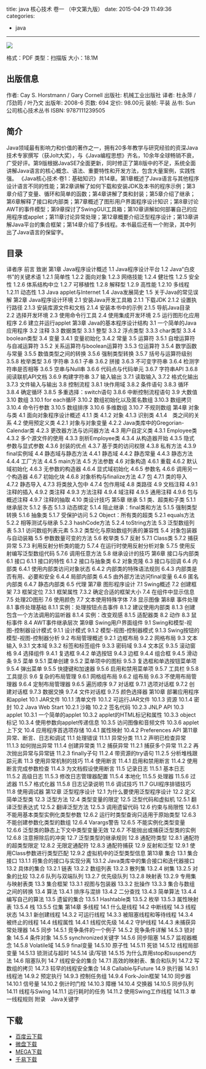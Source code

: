title: java 核心技术 卷一 （中文第九版）
date: 2015-04-29 11:49:36
categories:
  - java
---

![](http://img3.douban.com/lpic/s27123141.jpg)

格式：PDF
类型：扫描版
大小：18.1M

<!--more-->

## 出版信息 ##

作者: Cay S. Horstmann / Gary Cornell 
出版社: 机械工业出版社
译者: 杜永萍 / 邝劲筠 / 叶乃文 
出版年: 2008-6
页数: 694
定价: 98.00元
装帧: 平装
丛书: Sun公司核心技术丛书
ISBN: 9787111239505

## 简介 ##

Java领域最有影响力和价值的著作之一，拥有20多年教学与研究经验的资深Java技术专家撰写（获Jolt大奖），与《Java编程思想》齐名，10余年全球畅销不衰，广受好评。第9版根据JavaSE7全面更新，同时修正了第8版中的不足，系统全面讲解Java语言的核心概念、语法、重要特性和开发方法，包含大量案例，实践性强。
《Java核心技术·卷1：基础知识》共14章。第1章概述了Java语言与其他程序设计语言不同的性能；第2章讲解了如何下载和安装JDK及本书的程序示例；第3章介绍了变量、循环和简单的函数；第4章讲解了类和封装；第5章介绍了继承；第6章解释了接口和内部类；第7章概述了图形用户界面程序设计知识；第8章讨论AWT的事件模型；第9章探讨了SwingGUI工具箱；第10章讲解如何部署自己的应用程序或applet；第11章讨论异常处理；第12章概要介绍泛型程序设计；第13章讲解Java平台的集合框架；第14章介绍了多线程。本书最后还有一个附录，其中列出了Java语言的保留字。

## 目录 ##

译者序
前言
致谢
第1章 Java程序设计概述
1.1 Java程序设计平台
1.2 Java“白皮书”的关键术语
1.2.1 简单性
1.2.2 面向对象
1.2.3 网络技能
1.2.4 健壮性
1.2.5 安全性
1.2.6 体系结构中立
1.2.7 可移植性
1.2.8 解释型
1.2.9 高性能
1.2.10 多线程
1.2.11 动态性
1.3 Java applet与Internet
1.4 Java发展简史
1.5 关于Java的常见误解
第2章 Java程序设计环境
2.1 安装Java开发工具箱
2.1.1 下载JDK
2.1.2 设置执行路径
2.1.3 安装库源文件和文档
2.1.4 安装本书中的示例
2.1.5 导航Java目录
2.2 选择开发环境
2.3 使用命令行工具
2.4 使用集成开发环境
2.5 运行图形化应用程序
2.6 建立并运行applet
第3章 Java的基本程序设计结构
3.1 一个简单的Java应用程序
3.2 注释
3.3 数据类型
3.3.1 整型
3.3.2 浮点类型
3.3.3 char类型
3.3.4 boolean类型
3.4 变量
3.4.1 变量初始化
3.4.2 常量
3.5 运算符
3.5.1 自增运算符与自减运算符
3.5.2 关系运算符与boolean运算符
3.5.3 位运算符
3.5.4 数学函数与常量
3.5.5 数值类型之间的转换
3.5.6 强制类型转换
3.5.7 括号与运算符级别
3.5.8 枚举类型
3.6 字符串
3.6.1 子串
3.6.2 拼接
3.6.3 不可变字符串
3.6.4 检测字符串是否相等
3.6.5 空串与Null串
3.6.6 代码点与代码单元
3.6.7 字符串API
3.6.8 阅读联机API文档
3.6.9 构建字符串
3.7 输入输出
3.7.1 读取输入
3.7.2 格式化输出
3.7.3 文件输入与输出
3.8 控制流程
3.8.1 块作用域
3.8.2 条件语句
3.8.3 循环
3.8.4 确定循环
3.8.5 多重选择：switch语句
3.8.6 中断控制流程语句
3.9 大数值
3.10 数组
3.10.1 for each循环
3.10.2 数组初始化以及匿名数组
3.10.3 数组拷贝
3.10.4 命令行参数
3.10.5 数组排序
3.10.6 多维数组
3.10.7 不规则数组
第4章 对象与类
4.1 面向对象程序设计概述
4.1.1 类
4.1.2 对象
4.1.3 识别类
4.1.4　类之间的关系
4.2 使用预定义类
4.2.1 对象与对象变量
4.2.2 Java类库中的Gregorian-Calendar类
4.2.3 更改器方法与访问器方法
4.3 用户自定义类
4.3.1 Employee类
4.3.2 多个源文件的使用
4.3.3 剖析Employee类
4.3.4 从构造器开始
4.3.5 隐式参数与显式参数
4.3.6 封装的优点
4.3.7 基于类的访问权限
4.3.8 私有方法
4.3.9 final实例域
4.4 静态域与静态方法
4.4.1 静态域
4.4.2 静态常量
4.4.3 静态方法
4.4.4 工厂方法
4.4.5 main方法
4.5 方法参数
4.6 对象构造
4.6.1 重载
4.6.2 默认域初始化
4.6.3 无参数的构造器
4.6.4 显式域初始化
4.6.5 参数名
4.6.6 调用另一个构造器
4.6.7 初始化块
4.6.8 对象析构与finalize方法
4.7 包
4.7.1 类的导入
4.7.2 静态导入
4.7.3 将类放入包中
4.7.4 包作用域
4.8 类路径
4.9 文档注释
4.9.1 注释的插入
4.9.2 类注释
4.9.3 方法注释
4.9.4 域注释
4.9.5 通用注释
4.9.6 包与概述注释
4.9.7 注释的抽取
4.10 类设计技巧
第5章 继承
5.1 类、超类和子类
5.1.1 继承层次
5.1.2 多态
5.1.3 动态绑定
5.1.4 阻止继承：final类和方法
5.1.5 强制类型转换
5.1.6 抽象类
5.1.7 受保护访问
5.2 Object：所有类的超类
5.2.1 equals方法
5.2.2 相等测试与继承
5.2.3 hashCode方法
5.2.4 toString方法
5.3 泛型数组列表
5.3.1 访问数组列表元素
5.3.2 类型化与原始数组列表的兼容性
5.4 对象包装器与自动装箱
5.5 参数数量可变的方法
5.6 枚举类
5.7 反射
5.7.1 Class类
5.7.2 捕获异常
5.7.3 利用反射分析类的能力
5.7.4 在运行时使用反射分析对象
5.7.5 使用反射编写泛型数组代码
5.7.6 调用任意方法
5.8 继承设计的技巧
第6章 接口与内部类
6.1 接口
6.1.1 接口的特性
6.1.2 接口与抽象类
6.2 对象克隆
6.3 接口与回调
6.4 内部类
6.4.1 使用内部类访问对象状态
6.4.2 内部类的特殊语法规则
6.4.3 内部类是否有用、必要和安全
6.4.4 局部内部类
6.4.5 由外部方法访问final变量
6.4.6 匿名内部类
6.4.7 静态内部类
6.5 代理
第7章 图形程序设计
7.1 Swing概述
7.2 创建框架
7.3 框架定位
7.3.1 框架属性
7.3.2 确定合适的框架大小
7.4 在组件中显示信息
7.5 处理2D图形
7.6 使用颜色
7.7 文本使用特殊字体
7.8 显示图像
第8章 事件处理
8.1 事件处理基础
8.1.1 实例：处理按钮点击事件
8.1.2 建议使用内部类
8.1.3 创建包含一个方法调用的监听器
8.1.4 实例：改变观感
8.1.5 适配器类
8.2 动作
8.3 鼠标事件
8.4 AWT事件继承层次
第9章 Swing用户界面组件
9.1 Swing和模型-视图-控制器设计模式
9.1.1 设计模式
9.1.2 模型-视图-控制器模式
9.1.3 Swing按钮的模型-视图-控制器分析
9.2 布局管理概述
9.2.1 边框布局
9.2.2 网格布局
9.3 文本输入
9.3.1 文本域
9.3.2 标签和标签组件
9.3.3 密码域
9.3.4 文本区
9.3.5 滚动窗格
9.4 选择组件
9.4.1 复选框
9.4.2 单选按钮
9.4.3 边框
9.4.4 组合框
9.4.5 滑动条
9.5 菜单
9.5.1 菜单创建
9.5.2 菜单项中的图标
9.5.3 复选框和单选按钮菜单项
9.5.4 弹出菜单
9.5.5 快捷键和加速器
9.5.6 启用和禁用菜单项
9.5.7 工具栏
9.5.8 工具提示
9.6 复杂的布局管理
9.6.1 网格组布局
9.6.2 组布局
9.6.3 不使用布局管理器
9.6.4 定制布局管理器
9.6.5 遍历顺序
9.7 对话框
9.7.1 选项对话框
9.7.2 创建对话框
9.7.3 数据交换
9.7.4 文件对话框
9.7.5 颜色选择器
第10章 部署应用程序和applet
10.1 JAR文件
10.1.1 清单文件
10.1.2 可运行JAR文件
10.1.3 资源
10.1.4 密封
10.2 Java Web Start
10.2.1 沙箱
10.2.2 签名代码
10.2.3 JNLP API
10.3 applet
10.3.1 一个简单的applet
10.3.2 applet的HTML标记和属性
10.3.3 object标记
10.3.4 使用参数向applet传递信息
10.3.5 访问图像和音频文件
10.3.6 applet上下文
10.4 应用程序首选项存储
10.4.1 属性映射
10.4.2 Preferences API
第11章 异常、断言、日志和调试
11.1 处理错误
11.1.1 异常分类
11.1.2 声明已检查异常
11.1.3 如何抛出异常
11.1.4 创建异常类
11.2 捕获异常
11.2.1 捕获多个异常
11.2.2 再次抛出异常与异常链
11.2.3 finally子句
11.2.4 带资源的try语句
11.2.5 分析堆栈跟踪元素
11.3 使用异常机制的技巧
11.4 使用断言
11.4.1 启用和禁用断言
11.4.2 使用断言完成参数检查
11.4.3 为文档假设使用断言
11.5 记录日志
11.5.1 基本日志
11.5.2 高级日志
11.5.3 修改日志管理器配置
11.5.4 本地化
11.5.5 处理器
11.5.6 过滤器
11.5.7 格式化器
11.5.8 日志记录说明
11.6 调试技巧
11.7 GUI程序排错技巧
11.8 使用调试器
第12章 泛型程序设计
12.1 为什么要使用泛型程序设计
12.2 定义简单泛型类
12.3 泛型方法
12.4 类型变量的限定
12.5 泛型代码和虚拟机
12.5.1 翻译泛型表达式
12.5.2 翻译泛型方法
12.5.3 调用遗留代码
12.6 约束与局限性
12.6.1 不能用基本类型实例化类型参数
12.6.2 运行时类型查询只适用于原始类型
12.6.3 不能创建参数化类型的数组
12.6.4 Varargs警告
12.6.5 不能实例化类型变量
12.6.6 泛型类的静态上下文中类型变量无效
12.6.7 不能抛出或捕获泛型类的实例
12.6.8 注意擦除后的冲突
12.7 泛型类型的继承规则
12.8 通配符类型
12.8.1 通配符的超类型限定
12.8.2 无限定通配符
12.8.3 通配符捕获
12.9 反射和泛型
12.9.1 使用Class参数进行类型匹配
12.9.2 虚拟机中的泛型类型信息
第13章 集合
13.1 集合接口
13.1.1 将集合的接口与实现分离
13.1.2 Java类库中的集合接口和迭代器接口
13.2 具体的集合
13.2.1 链表
13.2.2 数组列表
13.2.3 散列集
13.2.4 树集
13.2.5 对象的比较
13.2.6 队列与双端队列
13.2.7 优先级队列
13.2.8 映射表
13.2.9 专用集与映射表类
13.3 集合框架
13.3.1 视图与包装器
13.3.2 批操作
13.3.3 集合与数组之间的转换
13.4 算法
13.4.1 排序与混排
13.4.2 二分查找
13.4.3 简单算法
13.4.4 编写自己的算法
13.5 遗留的集合
13.5.1 Hashtable类
13.5.2 枚举
13.5.3 属性映射表
13.5.4 栈
13.5.5 位集
第14章 多线程
14.1 什么是线程
14.2 中断线程
14.3 线程状态
14.3.1 新创建线程
14.3.2 可运行线程
14.3.3 被阻塞线程和等待线程
14.3.4 被终止的线程
14.4 线程属性
14.4.1 线程优先级
14.4.2 守护线程
14.4.3 未捕获异常处理器
14.5 同步
14.5.1 竞争条件的一个例子
14.5.2 竞争条件详解
14.5.3 锁对象
14.5.4 条件对象
14.5.5 synchronized关键字
14.5.6 同步阻塞
14.5.7 监视器概念
14.5.8 Volatile域
14.5.9 final变量
14.5.10 原子性
14.5.11 死锁
14.5.12 线程局部变量
14.5.13 锁测试与超时
14.5.14 读/写锁
14.5.15 为什么弃用stop和suspend方法
14.6 阻塞队列
14.7 线程安全的集合
14.7.1 高效的映射表、集合和队列
14.7.2 写数组的拷贝
14.7.3 较早的线程安全集合
14.8 Callable与Future
14.9 执行器
14.9.1 线程池
14.9.2 预定执行
14.9.3 控制任务组
14.9.4 Fork-Join框架
14.10 同步器
14.10.1 信号量
14.10.2 倒计时门栓
14.10.3 障栅
14.10.4 交换器
14.10.5 同步队列
14.11 线程与Swing
14.11.1 运行耗时的任务
14.11.2 使用Swing工作线程
14.11.3 单一线程规则
附录　Java关键字

## 下载 ##

+ [百度云下载](http://pan.baidu.com/s/1mgAANR6)
+ [微盘下载](http://vdisk.weibo.com/s/aADaW4YROUUEF)
+ [MEGA下载](https://mega.co.nz/#!7UM0ESTS!6C429Jwdl_lJdpBEwhBp--_3JxD1-mbMcqREFqvsji8)
+ [千易下载](http://1000eb.com/1gg2e)

<!-- 8e
* [百度云下载](http://pan.baidu.com/s/1o61caUm)
* [微盘下载](http://vdisk.weibo.com/s/aADaW4YRPbmfJ)
* [MEGA下载](https://mega.co.nz/#!XBFjTRgQ!3wZDUqz7nFANHJlrQXC5fW0rVhvXu_j7mGLYAW0gHD8)
-->